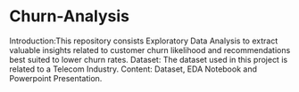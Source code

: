 # Churn-Analysis
Introduction:This repository consists Exploratory Data Analysis to extract valuable insights related to customer churn likelihood and recommendations best suited to lower churn rates.
Dataset: The dataset used in this project is related to a Telecom Industry.
Content: Dataset, EDA Notebook and Powerpoint Presentation.
